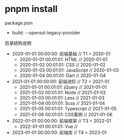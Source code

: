 <span style="margin-left: 33px;">&nbsp;</span>



# pnpm install

package.json

- build:  --openssl-legacy-provider 


目录结构说明
- 2020-01-01 00:00:00: 前端基础             // T1 = 2020-01
    - 2020-01-01 00:01:01: HTML                 // 2020-01-01
    - 2020-01-02 00:01:01: CSS                  // 2020-01-02
    - 2020-01-03 00:01:01: JavaScript           // 2020-01-03
    - 2020-01-04 00:01:01: Dart                 // 2020-01-04
- 2021-01-01 00:00:00: 前端进阶             // T2 = 2021-01
    - 2021-01-01 00:01:01: jQuery               // 2021-01-01
    - 2021-01-02 00:01:01: Node                 // 2021-01-02
    - 2021-01-03 00:01:01: Less                 // 2021-01-03
    - 2021-01-04 00:01:01: Scss                 // 2021-01-04
    - 2021-01-05 00:01:01: Typescript           // 2021-01-05
    - 2021-01-06 00:01:01: CSS案例              // 2021-01-06
- 2022-01-01 00:00:00: 前端框架             // T3 = 2022-01
    - 2022-01-01 00:01:01: Vue                  // 
- 2023-01-01 00:00:00: 前端库               // T4 = 2023-01